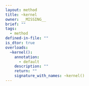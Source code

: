 ```yaml
---
layout: method
title: ~kernel
owner: __MISSING__
brief: ""
tags:
  - method
defined-in-file: ""
is_dtor: true
overloads:
  ~kernel():
    annotation:
      - default
    description: ""
    return: ""
    signature_with_names: ~kernel()
---
```

